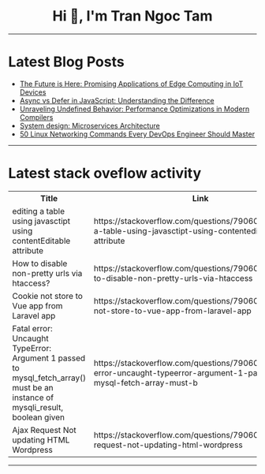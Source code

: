<h1 align="center">Hi 👋, I'm Tran Ngoc Tam</h1>

---

# Latest Blog Posts 
<!-- BLOG-POST-LIST:START -->
- [The Future is Here: Promising Applications of Edge Computing in IoT Devices](https://dev.to/adityabhuyan/the-future-is-here-promising-applications-of-edge-computing-in-iot-devices-1jji)
- [Async vs Defer in JavaScript: Understanding the Difference](https://dev.to/laxmann/async-vs-defer-in-javascript-understanding-the-difference-44o5)
- [Unraveling Undefined Behavior: Performance Optimizations in Modern Compilers](https://dev.to/adityabhuyan/unraveling-undefined-behavior-performance-optimizations-in-modern-compilers-2ig4)
- [System design: Microservices Architecture](https://dev.to/jayaprasanna_roddam/system-design-microservices-architecture-4gcb)
- [50 Linux Networking Commands Every DevOps Engineer Should Master](https://dev.to/trixsec/50-linux-networking-commands-every-devops-engineer-should-master-1k36)
<!-- BLOG-POST-LIST:END -->

---

# Latest stack oveflow activity
<table>
  <tr><th>Title</th><th>Link</th></tr>
  <!-- STACKOVERFLOW:START --><tr><td>editing a table using javasctipt using contentEditable attribute</td><td>https://stackoverflow.com/questions/79060654/editing-a-table-using-javasctipt-using-contenteditable-attribute</td></tr><tr><td>How to disable non-pretty urls via htaccess?</td><td>https://stackoverflow.com/questions/79060628/how-to-disable-non-pretty-urls-via-htaccess</td></tr><tr><td>Cookie not store to Vue app from Laravel app</td><td>https://stackoverflow.com/questions/79060533/cookie-not-store-to-vue-app-from-laravel-app</td></tr><tr><td>Fatal error: Uncaught TypeError: Argument 1 passed to mysql_fetch_array&lpar;&rpar; must be an instance of mysqli_result, boolean given</td><td>https://stackoverflow.com/questions/79060469/fatal-error-uncaught-typeerror-argument-1-passed-to-mysql-fetch-array-must-b</td></tr><tr><td>Ajax Request Not updating HTML Wordpress</td><td>https://stackoverflow.com/questions/79060458/ajax-request-not-updating-html-wordpress</td></tr><!-- STACKOVERFLOW:END -->
</table>

---


